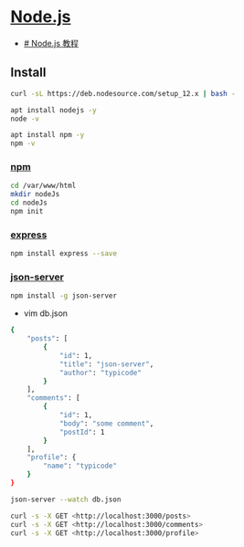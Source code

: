 ﻿# [Node.js](https://nodejs.org/zh-tw/)

- [# Node.js 教程](https://www.runoob.com/nodejs/nodejs-tutorial.html)

## Install

```bash
curl -sL https://deb.nodesource.com/setup_12.x | bash -

apt install nodejs -y
node -v

apt install npm -y
npm -v
```

### [npm](https://www.npmjs.com/)

```bash
cd /var/www/html
mkdir nodeJs
cd nodeJs
npm init
```

### [express](https://www.npmjs.com/package/express)

```bash
npm install express --save
```

### [json-server](https://www.npmjs.com/package/json-server)

```bash
npm install -g json-server
```

- vim db.json

```bash
{
    "posts": [
        {
            "id": 1,
            "title": "json-server",
            "author": "typicode"
        }
    ],
    "comments": [
        {
            "id": 1,
            "body": "some comment",
            "postId": 1
        }
    ],
    "profile": {
        "name": "typicode"
    }
}
```

```bash
json-server --watch db.json

curl -s -X GET <http://localhost:3000/posts>
curl -s -X GET <http://localhost:3000/comments>
curl -s -X GET <http://localhost:3000/profile>
```
